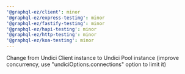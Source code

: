 ```yaml
---
'@graphql-ez/client': minor
'@graphql-ez/express-testing': minor
'@graphql-ez/fastify-testing': minor
'@graphql-ez/hapi-testing': minor
'@graphql-ez/http-testing': minor
'@graphql-ez/koa-testing': minor
---
```


Change from Undici Client instance to Undici Pool instance (improve concurrency, use "undiciOptions.connections" option to limit it)
